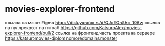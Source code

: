 # movies-explorer-frontend

ссылка на макет Figma https://disk.yandex.ru/d/QJeEOn8hc-R06w
ссылка на пуллреквест на гитхаб https://github.com/KatsuroAlex/movies-explorer-frontend/pull/2
ссылка на фронтенд часть проекта на сервере https://katsuromovies-diplom.nomoredomains.monster